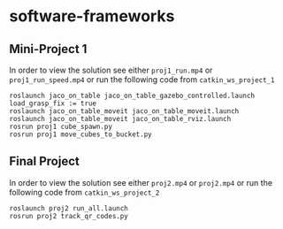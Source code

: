 # software-frameworks

## Mini-Project 1

In order to view the solution see either `proj1_run.mp4` or `proj1_run_speed.mp4` or run the following code from `catkin_ws_project_1`
```
roslaunch jaco_on_table jaco_on_table_gazebo_controlled.launch load_grasp_fix := true
roslaunch jaco_on_table_moveit jaco_on_table_moveit.launch
roslaunch jaco_on_table_moveit jaco_on_table_rviz.launch
rosrun proj1 cube_spawn.py
rosrun proj1 move_cubes_to_bucket.py
``` 

## Final Project

In order to view the solution see either `proj2.mp4` or `proj2.mp4` or run the following code from `catkin_ws_project_2`
```
roslaunch proj2 run_all.launch
rosrun proj2 track_qr_codes.py
``` 
